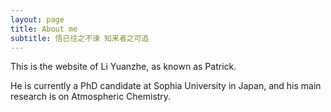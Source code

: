 ```yaml
---
layout: page
title: About me
subtitle: 悟已往之不谏 知来者之可追
---
```


This is the website of Li Yuanzhe, as known as Patrick. 

He is currently a PhD candidate at Sophia University in Japan, and his main research is on Atmospheric Chemistry. 
